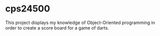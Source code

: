 # cps24500

This project displays my knowledge of Object-Oriented programming in order to create a score board for a game of darts.